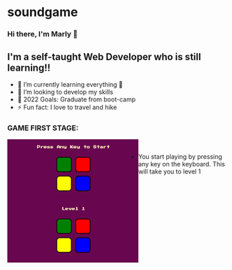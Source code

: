 # soundgame
### Hi there, I'm Marly 👋 


## I'm a self-taught Web Developer who is still learning!!

- 🌱 I’m currently learning everything 🤣
- 👯 I’m looking to develop my skills
- 🥅 2022 Goals: Graduate from boot-camp
- ⚡ Fun fact: I love to travel and hike 


### GAME FIRST STAGE:

<img align="left" alt="First state of the game" width="300px" src="Screenshots/Screenshot (10).png">
</br>

 - You start playing by pressing any key on the keyboard. This will take you to level 1
</br>

<img align="left" alt="First state of the game" width="300px" src="Screenshots/Screenshot (5).png">



